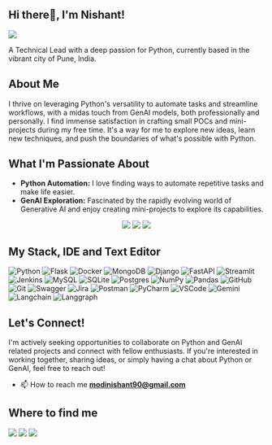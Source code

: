 ## Hi there👋, I'm Nishant!
<img src="https://komarev.com/ghpvc/?username=modi-nimo&style=for-the-badge">

A Technical Lead with a deep passion for Python, currently based in the vibrant city of Pune, India.

## About Me

I thrive on leveraging Python's versatility to automate tasks and streamline workflows, with a midas touch from GenAI models, both professionally and personally. 
I find immense satisfaction in crafting small POCs and mini-projects during my free time. It's a way for me to explore new ideas, learn new techniques, and push the boundaries of what's possible with Python.

## What I'm Passionate About

* **Python Automation:** I love finding ways to automate repetitive tasks and make life easier.
* **GenAI Exploration:** Fascinated by the rapidly evolving world of Generative AI and enjoy creating mini-projects to explore its capabilities.

<p align="center">
  <img src="http://github-profile-summary-cards.vercel.app/api/cards/profile-details?username=modi-nimo&theme=dracula">
  <img src="http://github-profile-summary-cards.vercel.app/api/cards/most-commit-language?username=modi-nimo&theme=dracula"> 
  <img src="http://github-profile-summary-cards.vercel.app/api/cards/stats?username=modi-nimo&theme=dracula">
</p>


 ## My Stack, IDE and Text Editor

![Python](https://img.shields.io/badge/python-3670A0?style=for-the-badge&logo=python&logoColor=ffdd54) ![Flask](https://img.shields.io/badge/flask-%23000.svg?style=for-the-badge&logo=flask&logoColor=white) ![Docker](https://img.shields.io/badge/docker-%230db7ed.svg?style=for-the-badge&logo=docker&logoColor=white) ![MongoDB](https://img.shields.io/badge/MongoDB-%234ea94b.svg?style=for-the-badge&logo=mongodb&logoColor=white)  ![Django](https://img.shields.io/badge/django-%23092E20.svg?style=for-the-badge&logo=django&logoColor=white) ![FastAPI](https://img.shields.io/badge/FastAPI-005571?style=for-the-badge&logo=fastapi) ![Streamlit](https://img.shields.io/badge/Streamlit-%23FE4B4B.svg?style=for-the-badge&logo=streamlit&logoColor=white) ![Jenkins](https://img.shields.io/badge/jenkins-%232C5263.svg?style=for-the-badge&logo=jenkins&logoColor=white) ![MySQL](https://img.shields.io/badge/mysql-4479A1.svg?style=for-the-badge&logo=mysql&logoColor=white)  ![SQLite](https://img.shields.io/badge/sqlite-%2307405e.svg?style=for-the-badge&logo=sqlite&logoColor=white) ![Postgres](https://img.shields.io/badge/postgres-%23316192.svg?style=for-the-badge&logo=postgresql&logoColor=white)  ![NumPy](https://img.shields.io/badge/numpy-%23013243.svg?style=for-the-badge&logo=numpy&logoColor=white) ![Pandas](https://img.shields.io/badge/pandas-%23150458.svg?style=for-the-badge&logo=pandas&logoColor=white)  ![GitHub](https://img.shields.io/badge/github-%23121011.svg?style=for-the-badge&logo=github&logoColor=white) ![Git](https://img.shields.io/badge/git-%23F05033.svg?style=for-the-badge&logo=git&logoColor=white) ![Swagger](https://img.shields.io/badge/-Swagger-%23Clojure?style=for-the-badge&logo=swagger&logoColor=white) ![Jira](https://img.shields.io/badge/jira-%230A0FFF.svg?style=for-the-badge&logo=jira&logoColor=white) ![Postman](https://img.shields.io/badge/Postman-FF6C37?style=for-the-badge&logo=postman&logoColor=white) ![PyCharm](https://img.shields.io/badge/pycharm-143?style=for-the-badge&logo=pycharm&logoColor=white) ![VSCode](https://img.shields.io/badge/Visual_Studio_Code-0078D4?style=for-the-badge&logo=visual%20studio%20code&logoColor=white) ![Gemini](https://img.shields.io/badge/Gemini-%23FF9900.svg?style=for-the-badge&logo=googlegemini&logoColor=white) ![Langchain](https://img.shields.io/badge/langchain-%23323330.svg?style=for-the-badge&logo=langchain&logoColor=%23F7DF1E) ![Langgraph](https://img.shields.io/badge/langgraph-%23E34F26.svg?style=for-the-badge&logo=langgraph&logoColor=white)
 
 

 ## Let's Connect!
I'm actively seeking opportunities to collaborate on Python and GenAI related projects and connect with fellow enthusiasts. If you're interested in working together, sharing ideas, or simply having a chat about Python or GenAI, feel free to reach out!

- 📫 How to reach me **modinishant90@gmail.com**

 ## Where to find me
 
<p align="left">
 <a href="https://www.linkedin.com/in/nishant-modi-65053073"><img src="https://img.shields.io/badge/LinkedIn-0077B5?style=for-the-badge&logo=linkedin&logoColor=white"></a>
 <a href="https://github.com/modi-nimo"><img src="https://img.shields.io/badge/GitHub-100000?style=for-the-badge&logo=github&logoColor=white"></a>
 <a href="mailto:modinishant90@gmail.com"><img src="https://img.shields.io/badge/Gmail-D14836?style=for-the-badge&logo=gmail&logoColor=white"></a>
</p>

<!--
**modi-nimo/modi-nimo** is a ✨ _special_ ✨ repository because its `README.md` (this file) appears on your GitHub profile.

Here are some ideas to get you started:

- 🔭 I’m currently working on ...
- 🌱 I’m currently learning ...
- 👯 I’m looking to collaborate on ...
- 🤔 I’m looking for help with ...
- 💬 Ask me about ...
- 📫 How to reach me: ...
- 😄 Pronouns: ...
- ⚡ Fun fact: ...
-->
